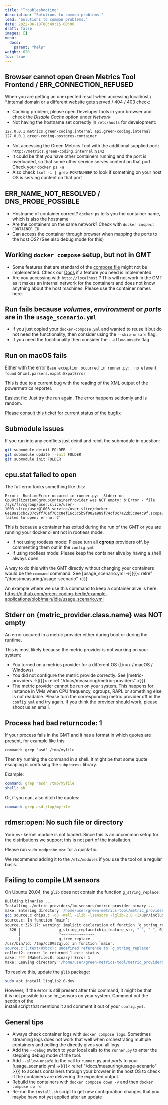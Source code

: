 ```yaml
---
title: "Troubleshooting"
description: "Solutions to common problems."
lead: "Solutions to common problems."
date: 2022-06-18T08:49:15+00:00
draft: false
images: []
menu: 
  docs:
    parent: "help"
weight: 620
toc: true
---
```


## Browser cannot open Green Metrics Tool Frontend / ERR_CONNECTION_REFUSED

When you are getting an unexpected result when accessing localhost / \*.internal domain or a different website gets served / 404 / 403 check:

- Caching problem, please open Developer tools in your browser and check the *Disable Cache* option under *Network*
- Not having the hostname set correctly in `/etc/hosts` for development:

```txt
127.0.0.1 metrics.green-coding.internal api.green-coding.internal
127.0.0.1 green-coding-postgres-container

```

- Not accessing the Green Metrics Tool with the additional supplied port: `http://metrics.green-coding.internal:9142`
- It could be that you have other containers running and the port is overloaded, so that some
other service serves content on that port. Check your `docker ps -a`
- Also check `lsof -i | grep PORTNUMBER` to look if something on your host OS is serving content on that port

## ERR_NAME_NOT_RESOLVED / DNS_PROBE_POSSIBLE

- Hostname of container correct? `docker ps` tells you the container name, which is also the hostname
- Are the containers on the same network? Check with `docker inspect CONTAINER_ID`
- Can access the container through browser when mapping the ports to the host OS? (See also debug mode for this)

## Working `docker compose` setup, but not in GMT

- Some features that are standard of the [compose file](https://docs.docker.com/compose/compose-file/compose-file-v2/) might not be implemented. Check our [Docs](https://docs.green-coding.io) if a feature you need is implemented.
- Are you accessing with `http://localhost` ? This will not work in the GMT as it makes an internal network for the containers and does not know anything about the host machines. Please use the container names here.

## Run fails because *volumes*, *environment* or *ports* are in the `usage_scenario.yml`

- If you just copied your `docker-compose.yml` and wanted to reuse it but do not need the functionality, then consider using the `--skip-unsafe` flag.
- If you need the functionality then consider the `--allow-unsafe` flag

## Run on macOS fails

Either with the error `Base exception occurred in runner.py:  no element found` or `xml.parsers.expat.ExpatError`

This is due to a current bug with the reading of the XML output of the powermetrics reporter.

Easiest fix: Just try the run again. The error happens seldomly and is random.

[Please consult this ticket for current status of the bugfix](https://github.com/green-coding-berlin/green-metrics-tool/issues/286)

## Submodule issues

If you run into any conflicts just deinit and reinit the submodule in question:

```bash
git submodule deinit FOLDER -f
git submodule update --init FOLDER
git submodule init FOLDER
```

## cpu.stat failed to open

The full error looks something like this:

```log
Error:  RuntimeError occured in runner.py:  Stderr on CpuUtilizationCgroupContainerProvider was NOT empty: b'Error - file /sys/fs/cgroup/user.slice/user-1003.slice/user@1003.service/user.slice/docker-6e18a15cbc237c9ff76af70cc8ef16c3c5b9f002a989f74cf0c7a22b5c8e4c9f.scope/cpu.stat failed to open: errno: 2'
```

This is because a container has exited during the run of the GMT or you are running your docker client not in rootless mode. 
- If not using rootless mode: Please turn all **cgroup** providers off, by commenting them out in the `config.yml`
- If using rootless mode: Please keep the container alive by having a shell always open 

A way to do this with the GMT directly without changing your containers would be the `command` command. See [usage_scenario.yml →]({{< relref "/docs/measuring/usage-scenario" >}}) 

An example where we use this command to keep a container alive is here: https://github.com/green-coding-berlin/example-applications/blob/main/idle/usage_scenario.yml

## Stderr on {metric_provider.__class__.__name__} was NOT empty

An error occured in a metric provider either during boot or during the runtime.

This is most likely because the metric provider is not working on your system:
- You turned on a metrics provider for a different OS (Linux / macOS / Windows)
- You did not configure the metric provide correctly. See [metric-providers →]({{< relref "/docs/measuring/metric-providers" >}}) 
- The metric provider cannot be run on your system. This happens for instance in VMs when CPU frequency, cgroups, RAPL or something else is not readable. Please turn the corresponding metric provider off in the `config.yml` and try again. If you think the provider should work, please shoot us an email.

## Process had bad returncode: 1

If your process fails in the GMT and it has a format in which quotes are present, for example like this: 

`command: grep "asd" /tmp/myfile`

Then try running the command in a shell. It might be that some quote escaping is confusing the `subprocess` library.

Example:

```yaml
command: grep "asd" /tmp/myfile
shell: sh
```

Or, if you can, also ditch the quotes:

```yaml
command: grep asd /tmp/myfile
```

## rdmsr:open: No such file or directory

Your `msr` kernel module is not loaded. Since this is an uncommon setup for the distributions we support this is not
part of the installation.

Please run `sudo modprobe msr` for a quick-fix.

We recommend adding it to the `/etc/modules` if you use the tool on a regular basis.

## Failing to compile LM sensors

On Ubuntu 20.04, the `glib` does not contain the function `g_string_replace`:

```bash
Building binaries ...
Installing ./metric_providers/lm_sensors/metric-provider-binary ...
make: Entering directory '/home/user/green-metrics-tool/metric_providers/lm_sensors'
gcc source.c chips.c -o3 -Wall -Llib -lsensors -lglib-2.0 -I/usr/include/glib-2.0 -I/usr/lib/x86_64-linux-gnu/glib-2.0/include -o metric-provider-binary
source.c: In function ‘main’:
source.c:326:17: warning: implicit declaration of function ‘g_string_replace’; did you mean ‘g_tree_replace’? [-Wimplicit-function-declaration]
  326 |                 g_string_replace(chip_feature_str, " ", "-", 0);
      |                 ^~~~~~~~~~~~~~~~
      |                 g_tree_replace
/usr/bin/ld: /tmp/cc0Vs2qj.o: in function `main':
source.c:(.text+0xbcc): undefined reference to `g_string_replace'
collect2: error: ld returned 1 exit status
make: *** [Makefile:8: binary] Error 1
make: Leaving directory '/home/user/green-metrics-tool/metric_providers/lm_sensors'
```

To resolve this, update the `glib` package:

```bash
sudo apt install libglib2.0-dev
```

However, if the error is still present after this command, it might be that  
it is not possible to use lm_sensors on your system. Comment out the section of the  
install script that mentions it and comment it out of your `config.yml`.

## General tips

- Always check container logs with `docker compose logs`. Sometimes streaming logs
does not work that well when orchestrating multiple containers and polling the directly gives you all logs.
- Add the `--debug` switch to your local calls to the `runner.py` to enter the stepping debug mode of the tool.
- Add `--allow-unsafe` to the call to `runner.py` and *ports* to your [usage_scenario.yml →]({{< relref "/docs/measuring/usage-scenario" >}}) to access containers through your browser in the host OS to check if the containers are delivering the expected output.
- Rebuild the containers with `docker compose down -v` and then `docker compose up -d`
- Re-run the `install.sh` script to get new configuration changes that you maybe have not yet applied after an update
